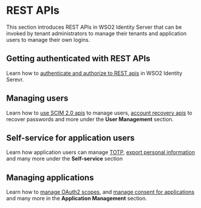 # REST APIs

This section introduces REST APIs in WSO2 Identity Server that can be invoked by tenant administrators to manage their tenants and application users to manage their own logins.

## Getting authenticated with REST APIs

Learn how to [authenticate and authorize to REST apis](../apis/authenticate-and-authorize-rest-apis.md) in WSO2 Identity Serevr.

## Managing users

Learn how to [use SCIM 2.0 apis](../apis/scim2-rest-apis.md) to manage users, [account recovery apis](../apis/use-the-account-recovery-rest-apis.md) to recover passwords and more under the **User Management** section. 

## Self-service for application users

Learn how application users can manage [TOTP](../apis/totp-rest-api.md), [export personal information](../apis/use-the-personal-information-export-rest-apis.md) and many more under the **Self-service** section

## Managing applications 

Learn how to [manage OAuth2 scopes](apis/oauth2-scope-management-rest-apis.md), and [manage consent for applications](apis/authorized-apps-v2-rest-api.md) and many more in the **Application Management** section.


<!-- - [Account Recovery](../../apis/use-the-account-recovery-rest-apis)
- [Application Management](../../apis/application-rest-api)
    <!-- - [Approvals](../../apis/approvals-rest-api) -->
<!-- - [Associations](../../apis/association-rest-api)
- [Authentication Data](../../apis/authentication-data-api)
- [Authorized Apps](../../apis/authorized-apps-v2-rest-api)
- [Challenge Question](../../apis/challenge-rest-api)
- [Claim Management](../../apis/claim-management-rest-api)
- [Configuration Management](../../apis/use-the-configuration-management-rest-apis)
- [Consent Management](../../apis/use-the-consent-management-rest-apis)
- [CORS](../../apis/cors-rest-api)
- [Email Templates](../../apis/email-templates-rest-api)
- [Entitlement](../../apis/entitlement-with-rest-apis)
- [Fido](../../apis/fido-rest-api)
- [Identity Governance](../../apis/identity-governance-rest-api)
- [Identity Providers](../../apis/idp-rest-api)
- [Identity Provider Session Extend](../../apis/idp-session-extender-endpoint)
- [Keystore Management](../../apis/keystore-rest-api)
- [Notification Senders](../../apis/notification-sender-rest-api)
- [OAuth2 Scope Management](../../apis/oauth2-scope-management-rest-apis)
- [OpenID Connect Scope Management](../../apis/oidc-scope-management-rest-apis)
- [OIDC Dynamic Client Registration](../../apis/use-the-openid-connect-dynamic-client-registration-rest-apis)
- [Permission Management](../../apis/permission-management-rest-api)
- [Personal Information Export](../../apis/use-the-personal-information-export-rest-apis)
- [SCIM 2.0](../../apis/scim2-rest-apis)
- [Script Libraries](../../apis/script-library-rest-api)
- [Self Sign-Up](../../apis/use-the-self-sign-up-rest-apis)
- [Server Configuration](../../apis/configs-rest-api)
- [Session Management](../../apis/session-mgt-rest-api)
- [Tenant Management](../../apis/tenant-management-rest-api)
- [TOTP](../../apis/totp-rest-api)
- [User Discoverable Application Management](../../apis/user-discoverable-applications)
- [User Functionality Management](../../apis/user-functionality-mgt-rest-api)
- [Userstore Management](../../apis/userstore-rest-api) -->

<!-- !!! note
    To understand how authentication and authorization happens in requests for REST APIs in WSO2 Identity Server, refer 
    [here](../../apis/authenticate-and-authorize-rest-apis).
        -->
